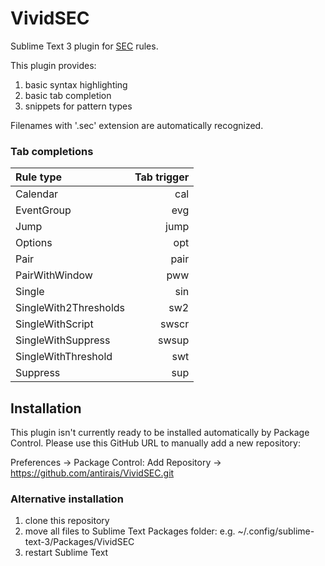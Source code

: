 # VividSEC

Sublime Text 3 plugin for [SEC](https://simple-evcorr.github.io/) rules.

This plugin provides:

1. basic syntax highlighting
2. basic tab completion
3. snippets for pattern types

Filenames with '.sec' extension are automatically recognized.

### Tab completions

| Rule type             | Tab trigger           |
|:----------------------|----------------------:|
| Calendar              | cal                   |
| EventGroup            | evg                   |
| Jump                  | jump                  |
| Options               | opt                   |
| Pair                  | pair                  |
| PairWithWindow        | pww                   |
| Single                | sin                   |
| SingleWith2Thresholds | sw2                   |
| SingleWithScript      | swscr                 |
| SingleWithSuppress    | swsup                 |
| SingleWithThreshold   | swt                   |
| Suppress              | sup                   |

## Installation

This plugin isn't currently ready to be installed automatically by Package Control.
Please use this GitHub URL to manually add a new repository:

Preferences -> Package Control: Add Repository -> https://github.com/antirais/VividSEC.git

### Alternative installation

1. clone this repository
2. move all files to Sublime Text Packages folder: e.g. ~/.config/sublime-text-3/Packages/VividSEC
3. restart Sublime Text
